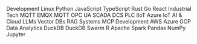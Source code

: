 Development
Linux Python JavaScript TypeScript Rust Go React
Industrial Tech
MQTT EMQX MQTT OPC UA SCADA DCS PLC IIoT Azure IoT
AI & Cloud
LLMs Vector DBs RAG Systems MCP Development AWS Azure GCP
Data Analytics
DuckDB DuckDB Swarm R Apache Spark Pandas NumPy Jupyter
